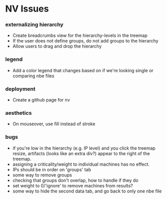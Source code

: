 NV Issues
==============

### externalizing hierarchy
- Create breadcrumbs view for the hierarchy-levels in the treemap
- If the user does not define groups, do not add groups to the hierarchy 
- Allow users to drag and drop the hierarchy

### legend
- Add a color legend that changes based on if we're looking single or comparing nbe files

### deployment
- Create a github page for nv 

### aesthetics
- On mouseover, use fill instead of stroke 

### bugs
- if you're low in the hierarchy (e.g. IP level) and you click the treemap resize, artifacts (looks like an extra div?) appear to the right of the treemap. 
- assigning a criticality/weight to individual machines has no effect.
- IPs should be in order on 'groups' tab
- some way to remove groups
- checking that groups don't overlap, how to handle if they do
- set weight to 0/'ignore' to remove machines from results?
- some way to hide the second data tab, and go back to only one nbe file
